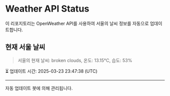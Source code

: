 
# Weather API Status

이 리포지토리는 OpenWeather API를 사용하여 서울의 날씨 정보를 자동으로 업데이트합니다.

## 현재 서울 날씨
> 서울의 현재 날씨: broken clouds, 온도: 13.15°C, 습도: 53%

⏳ 업데이트 시간: 2025-03-23 23:47:38 (UTC)

---
자동 업데이트 봇에 의해 관리됩니다.
